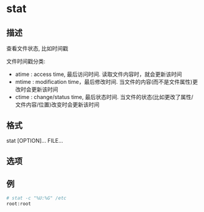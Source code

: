 # stat

## 描述

查看文件状态, 比如时间戳

文件时间戳分类:
- atime : access time, 最后访问时间. 读取文件内容时，就会更新该时间
- mtime : modification time，最后修改时间. 当文件的内容(而不是文件属性)更改时会更新该时间
- ctime : change/status time, 最后状态时间. 当文件的状态(比如更改了属性/文件内容/位置)改变时会更新该时间

## 格式

  stat [OPTION]... FILE...

## 选项

## 例
```bash
# stat -c "%U:%G" /etc
root:root
```
